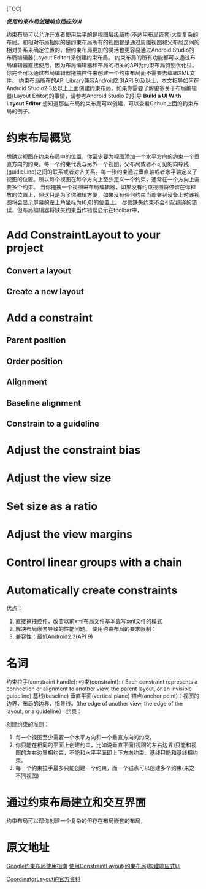 [TOC]

***使用约束布局创建响自适应的UI***   
  
约束布局可以允许开发者使用扁平的是视图层级结构(不适用布局嵌套)大型复杂的布局。和相对布局相似的是约束布局所有的视图都是通过周围视图和父布局之间的相对关系来确定位置的，但约束布局更加的灵活也更容易通过Android Studio的布局编辑器(Layout Editor)来创建约束布局。
  约束布局的所有功能都可以通过布局编辑器直接使用，因为布局编辑器和布局的相关的API为约束布局特别优化过。你完全可以通过布局编辑器拖拽控件来创建一个约束布局而不需要去编辑XML文件。
  约束布局所在的API Library兼容Android2.3(API 9)及以上，本文指导如何在Android Studio2.3及以上上面创建约束布局。如果你需要了解更多关于布局编辑器(Layout Editor)的事情，请参考Android Studio 的引导 **Build a UI With Layout Editor** 
  想知道那些布局约束布局可以创建，可以查看Github上面的约束布局的例子。
# 约束布局概览  
想确定视图在约束布局中的位置，你至少要为视图添加一个水平方向的约束一个垂直方向的约束。每一个约束代表与另外一个视图，父布局或者不可见的向导线(guidleLine)之间的联系或者对齐关系。每一张约束通过垂直轴或者水平轴定义了视图的位置。所以每个视图在每个方向上至少定义一个约束，通常在一个方向上需要多个约束。
当你拖拽一个视图进布局编辑器，如果没有约束视图将停留在你释放的位置上，但这只是为了你编辑方便，如果没有任何约束当部署到设备上时该视图将会显示屏幕的左上角坐标为(0,0)的位置上。
尽管缺失约束不会引起编译的错误，但布局编辑器将缺失约束当作错误显示在toolbar中，

# Add ConstraintLayout to your project

## Convert a layout

## Create a new layout
# Add a constraint
## Parent position
## Order position
## Alignment
## Baseline alignment
## Constrain to a guideline
# Adjust the constraint bias
# Adjust the view size 
# Set size as a ratio
# Adjust the view margins

# Control linear groups with a chain
# Automatically create constraints

优点：
1. 直接拖拽控件，改变以前xml布局文件基本靠写xml文件的模式
2. 解决布局嵌套导致的性能问题。
使用约束布局的要求限制：
1. 兼容性：最低Android2.3(API 9)

# 名词
约束拉手(constraint handle):
约束(constraint):
( Each constraint represents a connection or alignment to another view, the parent layout, or an invisible guideline)
基线(baseline)
垂直平面(vertical plane)
锚点(anchor point)：视图的边界，布局的边界，指导线。(the edge of another view, the edge of the layout, or a guideline）
约束：

创建约束的准则：
1. 每一个视图至少需要一个水平方向和一个垂直方向的约束。
2. 你只能在相同的平面上创建约束，比如说垂直平面(视图的左右边界)只能和视图的左右边界相约束，不能和水平平面即上下方向约束。基线只能和基线相约束。
3. 每一个约束拉手最多只能创建一个约束，而一个锚点可以创建多个约束(来之不同视图)

# 通过约束布局建立和交互界面
约束布局可以帮你创建一个复杂的但存在布局嵌套的布局，

# 原文地址
[Google约束布局使用指南](https://developer.android.google.cn/training/constraint-layout/index.html)
[使用ConstraintLayout(约束布局)构建响应式UI](https://www.pocketdigi.com/20170105/1525.html)

[CoordinatorLayout的官方资料](https://developer.android.google.cn/reference/android/support/design/widget/CoordinatorLayout.html)


